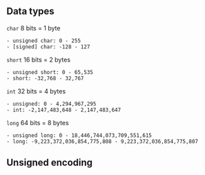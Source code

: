 ## Data types

`char`  8 bits = 1 byte
    
    - unsigned char: 0 - 255
    - [signed] char: -128 - 127

`short` 16 bits = 2 bytes

    - unsigned short: 0 - 65,535
    - short: -32,768 - 32,767

`int` 32 bits = 4 bytes

    - unsigned: 0 - 4,294,967,295
    - int: -2,147,483,648 - 2,147,483,647

`long` 64 bits = 8 bytes

    - unsigned long: 0 - 18,446,744,073,709,551,615
    - long: -9,223,372,036,854,775,808 - 9,223,372,036,854,775,807


## Unsigned encoding

